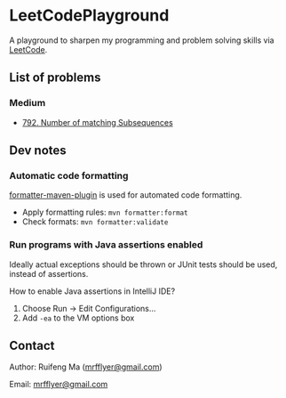 # LeetCodePlayground

A playground to sharpen my programming and problem solving skills via [LeetCode](https://leetcode.com/).

## List of problems

### Medium
* [792. Number of matching Subsequences](src/main/java/medium/P792NumberOfMatchingSubSeqs/NumberOfMatchingSubSequences.java)

## Dev notes

### Automatic code formatting
[formatter-maven-plugin](https://code.revelc.net/formatter-maven-plugin/) is used for automated code formatting.
* Apply formatting rules: `mvn formatter:format`
* Check formats: `mvn formatter:validate`

### Run programs with Java assertions enabled
Ideally actual exceptions should be thrown or JUnit tests should be used, instead of assertions.

How to enable Java assertions in IntelliJ IDE?
1. Choose Run → Edit Configurations...
2. Add `-ea` to the VM options box

## Contact

Author: Ruifeng Ma (mrfflyer@gmail.com)

Email: mrfflyer@gmail.com
